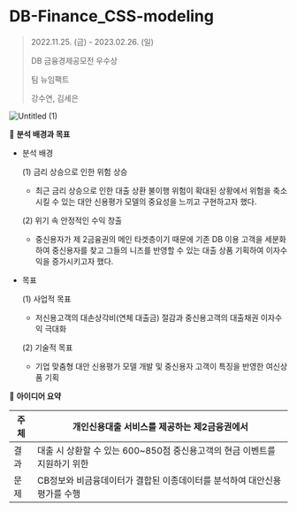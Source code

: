 # DB-Finance_CSS-modeling

> 2022.11.25. (금) - 2023.02.26. (일)
> 
> DB 금융경제공모전 우수상
>
> 팀 뉴임팩트
>
> 강수연, 김세은

![Untitled (1)](https://github.com/senikim/DB-Finance_CSS-modeling/assets/113660954/7e764f8b-ff7c-400b-bf5c-8d70e72ceed6)

📁 **분석 배경과 목표**

- 분석 배경
    
    
    (1) 금리 상승으로 인한 위험 상승
    
    - 최근 금리 상승으로 인한 대출 상환 불이행 위험이 확대된 상황에서 위험을 축소시킬 수 있는 대안 신용평가 모델의 중요성을 느끼고 구현하고자 했다.
    
    (2) 위기 속 안정적인 수익 창출
    
    - 중신용자가 제 2금융권의 메인 타겟층이기 때문에 기존 DB 이용 고객을 세분화하여 중신용자를 찾고 그들의 니즈를 반영할 수 있는 대출 상품 기획하여 이자수익을 증가시키고자 했다.
    
- 목표
    
    
    (1) 사업적 목표
    
    - 저신용고객의 대손상각비(연체 대출금) 절감과 중신용고객의 대출채권 이자수익 극대화
    
    (2) 기술적 목표
    
    - 기업 맞춤형 대안 신용평가 모델 개발 및 중신용자 고객이 특징을 반영한 여신상품 기획
    

📁 **아이디어 요약**

| 주체 | 개인신용대출 서비스를 제공하는 제2금융권에서 |
| --- | --- |
| 결과 | 대출 시 상환할 수 있는 600~850점 중신용고객의 현금 이벤트를 지원하기 위한 |
| 문제 | CB정보와 비금융데이터가 결합된 이종데이터를 분석하여 대안신용평가를 수행 |
